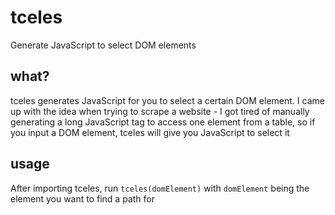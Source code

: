 # tceles

Generate JavaScript to select DOM elements

## what?

tceles generates JavaScript for you to select a certain DOM element. I came up with the idea when trying to scrape a website - I got tired of manually generating a long JavaScript tag to access one element from a table, so if you input a DOM element, tceles will give you JavaScript to select it

## usage

After importing tceles, run `tceles(domElement)` with `domElement` being the element you want to find a path for